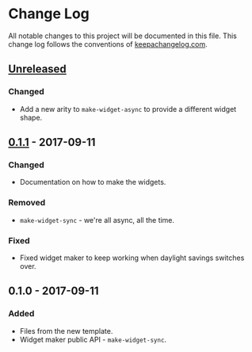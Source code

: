 # Change Log
All notable changes to this project will be documented in this file. This change log follows the conventions of [keepachangelog.com](http://keepachangelog.com/).

## [Unreleased]
### Changed
- Add a new arity to `make-widget-async` to provide a different widget shape.

## [0.1.1] - 2017-09-11
### Changed
- Documentation on how to make the widgets.

### Removed
- `make-widget-sync` - we're all async, all the time.

### Fixed
- Fixed widget maker to keep working when daylight savings switches over.

## 0.1.0 - 2017-09-11
### Added
- Files from the new template.
- Widget maker public API - `make-widget-sync`.

[Unreleased]: https://github.com/your-name/test-project/compare/0.1.1...HEAD
[0.1.1]: https://github.com/your-name/test-project/compare/0.1.0...0.1.1
